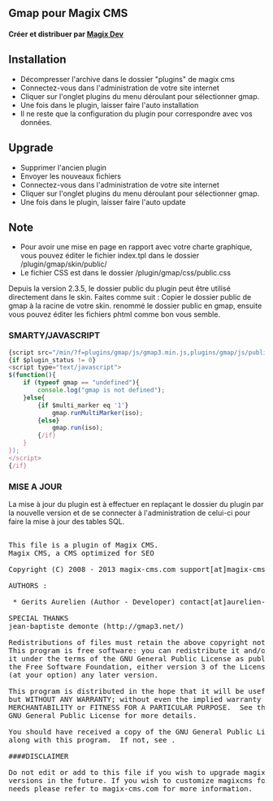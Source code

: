 ## Gmap pour Magix CMS

#### Créer et distribuer par [Magix Dev](http://www.magix-dev.be/)

## Installation
 * Décompresser l'archive dans le dossier "plugins" de magix cms
 * Connectez-vous dans l'administration de votre site internet 
 * Cliquer sur l'onglet plugins du menu déroulant pour sélectionner gmap.
 * Une fois dans le plugin, laisser faire l'auto installation
 * Il ne reste que la configuration du plugin pour correspondre avec vos données.

## Upgrade
 * Supprimer l'ancien plugin
 * Envoyer les nouveaux fichiers
 * Connectez-vous dans l'administration de votre site internet 
 * Cliquer sur l'onglet plugins du menu déroulant pour sélectionner gmap.
 * Une fois dans le plugin, laisser faire l'auto update

## Note
 * Pour avoir une mise en page en rapport avec votre charte graphique, 
vous pouvez éditer le fichier index.tpl dans le dossier /plugin/gmap/skin/public/
 * Le fichier CSS est dans le dossier /plugin/gmap/css/public.css

Depuis la version 2.3.5, le dossier public du plugin peut être utilisé directement dans le skin.
Faites comme suit :
Copier le dossier public de gmap à la racine de votre skin.
renommé le dossier public en gmap, ensuite vous pouvez éditer les fichiers phtml comme bon vous semble.

### SMARTY/JAVASCRIPT
```javascript
{script src="/min/?f=plugins/gmap/js/gmap3.min.js,plugins/gmap/js/public.0.3.js" type="javascript"}
{if $plugin_status != 0}
<script type="text/javascript">
$(function(){
    if (typeof gmap == "undefined"){
        console.log("gmap is not defined");
    }else{
        {if $multi_marker eq '1'}
            gmap.runMultiMarker(iso);
        {else}
            gmap.run(iso);
        {/if}
    }
});
</script>
{/if}
````

### MISE A JOUR
La mise à jour du plugin est à effectuer en replaçant le dossier du plugin par la nouvelle version
et de se connecter à l'administration de celui-ci pour faire la mise à jour des tables SQL.

<pre>

This file is a plugin of Magix CMS.
Magix CMS, a CMS optimized for SEO

Copyright (C) 2008 - 2013 magix-cms.com support[at]magix-cms[point]com | contact[at]magix-dev[point]be

AUTHORS :

 * Gerits Aurelien (Author - Developer) contact[at]aurelien-gerits[point]be - aurelien[at]magix-cms[point]com

SPECIAL THANKS
jean-baptiste demonte (http://gmap3.net/)

Redistributions of files must retain the above copyright notice.
This program is free software: you can redistribute it and/or modify
it under the terms of the GNU General Public License as published by
the Free Software Foundation, either version 3 of the License, or
(at your option) any later version.

This program is distributed in the hope that it will be useful,
but WITHOUT ANY WARRANTY; without even the implied warranty of
MERCHANTABILITY or FITNESS FOR A PARTICULAR PURPOSE.  See the
GNU General Public License for more details.

You should have received a copy of the GNU General Public License
along with this program.  If not, see .

####DISCLAIMER

Do not edit or add to this file if you wish to upgrade magixcms to newer
versions in the future. If you wish to customize magixcms for your
needs please refer to magix-cms.com for more information.

</pre>
